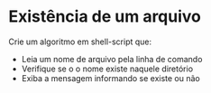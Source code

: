 # Existência de um arquivo

Crie um algoritmo em shell-script que:</br>

- Leia um nome de arquivo pela linha de comando
- Verifique se o o nome existe naquele diretório
- Exiba a mensagem informando se existe ou não
